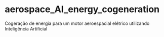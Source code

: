 # aerospace_AI_energy_cogeneration
Cogeração de energia para um motor aeroespacial elétrico utilizando Inteligência Artificial

